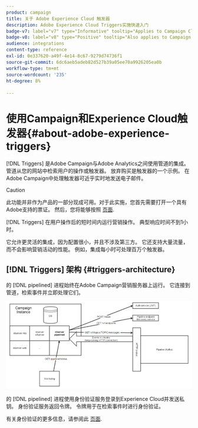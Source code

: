 ```yaml
---
product: campaign
title: 关于 Adobe Experience Cloud 触发器
description: Adobe Experience Cloud Triggers实施快速入门
badge-v7: label="v7" type="Informative" tooltip="Applies to Campaign Classic v7"
badge-v8: label="v8" type="Positive" tooltip="Also applies to Campaign v8"
audience: integrations
content-type: reference
exl-id: 0e337620-a49f-4e14-8c67-9279d74736f1
source-git-commit: 6dc6aeb5adeb82d527b39a05ee70a9926205ea0b
workflow-type: tm+mt
source-wordcount: '235'
ht-degree: 8%

---
```


# 使用Campaign和Experience Cloud触发器{#about-adobe-experience-triggers}



[!DNL Triggers] 是Adobe Campaign与Adobe Analytics之间使用管道的集成。 管道从您的网站中检索用户的操作或触发器。 放弃购买是触发器的一个示例。 在Adobe Campaign中处理触发器可近乎实时地发送电子邮件。

>[!CAUTION]
>
>此功能并非作为产品的一部分现成可用。对于此实施，您首先需要打开一个具有Adobe支持的票证。 然后，您将能够按照 [页面](../../integrations/using/configuring-pipeline.md#prerequisites).

[!DNL Triggers] 在用户操作后的短时间内运行营销操作。 典型响应时间不到1小时。

它允许更灵活的集成，因为配置很小，并且不涉及第三方。
它还支持大量流量，而不会影响营销活动的性能。 例如，集成每小时可处理百万个触发器。

## [!DNL Triggers] 架构 {#triggers-architecture}

的 [!DNL pipelined] 进程始终在Adobe Campaign营销服务器上运行。 它连接到管道，检索事件并立即处理它们。

![](assets/triggers_2.png)

的 [!DNL pipelined] 进程使用身份验证服务登录到Experience Cloud并发送私钥。 身份验证服务返回令牌。 令牌用于在检索事件时进行身份验证。

有关身份验证的更多信息，请参阅此 [页面](../../integrations/using/configuring-adobe-io.md).
